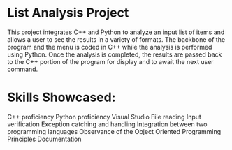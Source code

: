 # List Analysis Project
This project integrates C++ and Python to analyze an input list of items and allows a user to see the results in a variety of formats.  The backbone of the program and the menu is coded in C++ while the analysis is performed using Python.  Once the analysis is completed, the results are passed back to the C++ portion of the program for display and to await the next user command.

# Skills Showcased:
C++ proficiency
Python proficiency
Visual Studio
File reading
Input verification
Exception catching and handling
Integration between two programming languages
Observance of the Object Oriented Programming Principles
Documentation
